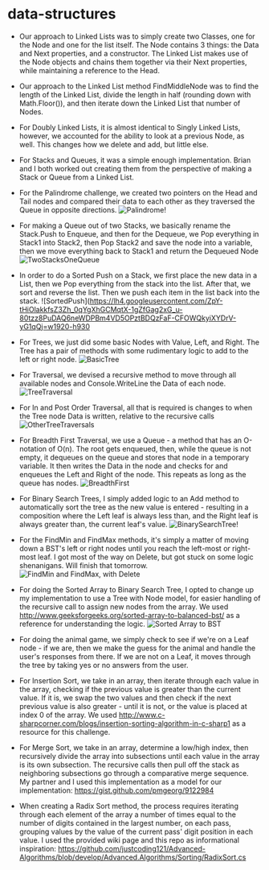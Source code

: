 # data-structures

- Our approach to Linked Lists was to simply create two Classes, one for the Node and one for the list itself. The Node contains 3 things: the Data and Next properties, and a constructor. The Linked List makes use of the Node objects and chains them together via their Next properties, while maintaining a reference to the Head.

- Our approach to the Linked List method FindMiddleNode was to find the length of the Linked List, divide the length in half (rounding down with Math.Floor()), and then iterate down the Linked List that number of Nodes.

- For Doubly Linked Lists, it is almost identical to Singly Linked Lists, however, we accounted for the ability to look at a previous Node, as well. This changes how we delete and add, but little else.

- For Stacks and Queues, it was a simple enough implementation. Brian and I both worked out creating them from the perspective of making a Stack or Queue from a Linked List.

- For the Palindrome challenge, we created two pointers on the Head and Tail nodes and compared their data to each other as they traversed the Queue in opposite directions.
![Palindrome!](https://imgur.com/a/IX8Fl)

- For making a Queue out of two Stacks, we basically rename the Stack.Push to Enqueue, and then for the Dequeue, we Pop everything in Stack1 into Stack2, then Pop Stack2 and save the node into a variable, then we move everything back to Stack1 and return the Dequeued Node
![TwoStacksOneQueue](https://imgur.com/a/OMwsY)

- In order to do a Sorted Push on a Stack, we first place the new data in a List, then we Pop everything from the stack into the list. After that, we sort and reverse the list. Then we push each item in the list back into the stack.
![SortedPush](https://lh4.googleusercontent.com/ZpY-tHiOlakkfsZ3Zh_0qYgXhGCMqtX-1gZfGag2xG_u-80tzz8PuDAQ6neWDPBm4VD5OPztBDQzFaF-CFOWQkyiXYDrV-yG1qQj=w1920-h930

- For Trees, we just did some basic Nodes with Value, Left, and Right. The Tree has a pair of methods with some rudimentary logic to add to the left or right node.
![BasicTree](https://lh3.googleusercontent.com/73SqXCYvYDqNyfBu4IYDoXcTTnIF_erXZSHfIDS_7_5nEMc0lqClF7hFDanfsFDY1FZkwgeFHFf1AMDv3L5xWlOMGqPQd3OD2rO8=w1920-h930)

- For Traversal, we devised a recursive method to move through all available nodes and Console.WriteLine the Data of each node.
![TreeTraversal](https://lh5.googleusercontent.com/bZbc8lVs_GQUKxobYsJ1onWSoUVfjbVGCk7HT0aLfnarLAmVOoEjs-vWe4MGhrXuIRXO6nxO6QIQp4ncDgIa9lxvB4VJjuw51-GS=w1920-h930)

- For In and Post Order Traversal, all that is required is changes to when the Tree node Data is written, relative to the recursive calls
![OtherTreeTraversals](https://lh4.googleusercontent.com/NfFqdnUZIMy-DfFgfu4BphaVWo5FhMaOttwG7ggn5s-nV9uyigUP0vLSaeIpF2hfW8I-Jg5VE90VzJ7WUt_XilEu0KXDzOLtcrx2=w1920-h930)

- For Breadth First Traversal, we use a Queue - a method that has an O-notation of O(n). The root gets enqueued, then, while the queue is not empty, it dequeues on the queue and stores that node in a temporary variable. It then writes the Data in the node and checks for and enqueues the Left and Right of the node. This repeats as long as the queue has nodes.
![BreadthFirst](https://lh4.googleusercontent.com/40y48WmIlM78Uc9az65Dj4Besl34GjrZsMLDf7eRoqJ1GtVMV5gMOr_lkijOx-9T0jCZHWFVtwc9kTjjIExdbLBJI6vF2WnNR3u2=w1920-h930)

- For Binary Search Trees, I simply added logic to an Add method to automatically sort the tree as the new value is entered - resulting in a composition where the Left leaf is always less than, and the Right leaf is always greater than, the current leaf's value.
![BinarySearchTree!](https://lh3.googleusercontent.com/1eFqsuZoNVa8uJ9bthfvWIvcTrPL5UK2p7aQ9rmNE2s_16_o0QKFM9MgX7YliLiPCCm0YX4gzut3ZahRedJ1m5NpFs_dyLUdlRFqssI-OLOHa-GwOWUKEGOyvd4WcL5T3ZlSYSIZgOe1alM96yRzT6bCrXX2AUUPLXnOGJ9k_S9JjcibRnpGv-0Afy9k6fjr7JCzsu4QFFus7RDaSmLqpoI7lIDx-dObsb9wgRTrb_xN3FJ0PLT7hhtG9Xv_XSzlAYilwJwtUhhcjOQGvA3Fr7ooEQ1iM8DnxFd76mzQcy0RxKx7z6RpwCFHEo_jHwiLzSF1sk6aX9ABx8wafbmQVPvzem8ysbIbs8msgoyQ5bpA4-VNsDuH2yM9c8-iu5ZLKTrTdTPCz3wKpVn0_0BCyMicv63xfuy1psq6BEkvpDFRE9kuOwLeUEOY9icnNGNibxgK8F_fNKgPmBQHF0Iq9tRI-ehgiBQCI3QUvPs9EAS9RpvnGz5j8M_4vmA8t9ynxcokzf9Hd0HceECXk3scNNSAdaAw2sFOKdw0digXWH2n7ZpkA53HYVdI0SdWmLa6mCOfU0Du7MbgfIJz5NQWO0kSBwiZoh3K_SXjk7yIww=w712-h949-no)

- For the FindMin and FindMax methods, it's simply a matter of moving down a BST's left or right nodes until you reach the left-most or right-most leaf. I got most of the way on Delete, but got stuck on some logic shenanigans. Will finish that tomorrow.
![FindMin and FindMax, with Delete](https://lh3.googleusercontent.com/8XqF6blGN20bPJ8wU0H-bOAq5jorMFvpe53V_mxwW_852pd-ei1bZKysdY8BhlUzV4PXM956gzLDC4mEUVVlSThURzILL73K07n39vnw4E4zrtAe4r7iVt_Vh2MgNL7Kbv3ipooFYpNaGdpXf8Y_8ambTIdnFzNj8bv0Y4Bot2qWmyGY_AjQvsQ404Y6mrS1Fm5Miv5nJ3tGOOScE6ClEVLr2oNNrChter_cWWElROsPIRfR82OcqyIUAgjyBxxog-FnOzFZSOu2PlySh0N1C4PB5bHkiS6WItibm-IWmLM-nh8BO78dV08yZffhikYLKEcQFwU207JT-KSrXj_IrJO2bJbVfCXIy1z7VZaB3EFLX-XhBy-1KU7yK-n2HfmaJm90RML7SQv1pJ1TtcD2p9D-h3as2uyRz9a7ALj1Fzt62ymPt1M7h5jnw6waTPwibhBgb9fqbksjd8cakgcfYoqyhSNO8h0F2tlNeqNYKflnH9TIJH61b2yyu-sI8knR1MYt2Ur_nlG8e_g4A8N1vQyfuYGPRTflpcYJCb61AG-nbmTIagrIdburVNbGkyVZSduByCnVyK1RC1p0P7Opprj0C1CzcJjmI6mE8UBE3A=w1266-h949-no)

- For doing the Sorted Array to Binary Search Tree, I opted to change up my implementation to use a Tree with Node model, for easier handling of the recursive call to assign new nodes from the array. We used http://www.geeksforgeeks.org/sorted-array-to-balanced-bst/ as a reference for understanding the logic.
![Sorted Array to BST](https://lh3.googleusercontent.com/zWlFMxq2RkgZxrbRveTl2oRildexA8xQF746s0zS4JA9jKYmD4mr26whS0u9VAwl-A0BaxcVp18FywErQ7on1f26kgKrGefSOM8QqJRATn62Or6c0iR3cqzMzSGvjpTVcQqATBYY8SrrO4KaO8Lwfef9DEBKSNYxX2vPA60Z_MF0Oee6uzthb1xqL_TXpPAeI8i-gxZ4-iFlVReSUhEv4Wyqu-aipnJH29TK2Ao6NZedC2ngWAMAA9LrOltVVPPLdWN5iPrNY8CWMyeTBA6omjvLQtUAsuot_uXhtrpxLvMaU_UQL5Ojp50MfONuLyBeudtXsABiDloHkTSW219QmuevydUNblwJgMkjM-3Xn3WrwLztpemjmIh3RJU5p2pU8mz5ceV8AuktfFL36vJw8D3H2mo595S_I1f7fUNf2qdYFcj5JUNaIfZfw5tiwgVPV4KUvdCGuBefOhifet4Ok4d99cQqMxpnTuYxgVy8R-gNwxvhUYuDJPRpcgamSZgNRi-iFw4Xkqn4S1iGb4PwIUSv5KyG4SkfsZUXeOmo3EzEnWV-rCpcGkcExvqQVBZKgUhWfaWE2qVWjWGSH41ZC-FoUz3yV1kq04YZcm6qDQ=w712-h949-no)

- For doing the animal game, we simply check to see if we're on a Leaf node - if we are, then we make the guess for the animal and handle the user's responses from there. If we are not on a Leaf, it moves through the tree by taking yes or no answers from the user.

- For Insertion Sort, we take in an array, then iterate through each value in the array, checking if the previous value is greater than the current value. If it is, we swap the two values and then check if the next previous value is also greater - until it is not, or the value is placed at index 0 of the array. We used http://www.c-sharpcorner.com/blogs/insertion-sorting-algorithm-in-c-sharp1 as a resource for this challenge.

- For Merge Sort, we take in an array, determine a low/high index, then recursively divide the array into subsections until each value in the array is its own subsection. The recursive calls then pull off the stack as neighboring subsections go through a comparative merge sequence. My partner and I used this implementation as a model for our implementation: https://gist.github.com/pmgeorg/9122984

- When creating a Radix Sort method, the process requires iterating through each element of the array a number of times equal to the number of digits contained in the largest number, on each pass, grouping values by the value of the current pass' digit position in each value. I used the provided wiki page and this repo as informational inspiration: https://github.com/justcoding121/Advanced-Algorithms/blob/develop/Advanced.Algorithms/Sorting/RadixSort.cs

